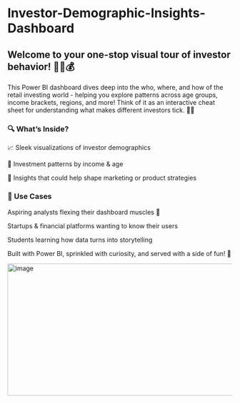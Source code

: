 # Investor-Demographic-Insights-Dashboard

## Welcome to your one-stop visual tour of investor behavior! 🕵️‍♂️💰

This Power BI dashboard dives deep into the who, where, and how of the retail investing world - helping you explore patterns across age groups, income brackets, regions, and more! Think of it as an interactive cheat sheet for understanding what makes different investors tick. 🧠✨

### 🔍 What’s Inside?
📈 Sleek visualizations of investor demographics

💸 Investment patterns by income & age

🧩 Insights that could help shape marketing or product strategies

### 🎯 Use Cases
Aspiring analysts flexing their dashboard muscles 💪

Startups & financial platforms wanting to know their users

Students learning how data turns into storytelling

Built with Power BI, sprinkled with curiosity, and served with a side of fun! 🍿


<img width="527" height="296" alt="image" src="https://github.com/user-attachments/assets/22898363-eb17-4557-8352-a2b228cbf769" />


